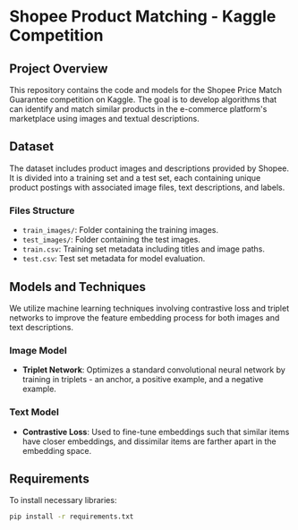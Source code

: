 # Shopee Product Matching - Kaggle Competition

## Project Overview
This repository contains the code and models for the Shopee Price Match Guarantee competition on Kaggle. The goal is to develop algorithms that can identify and match similar products in the e-commerce platform's marketplace using images and textual descriptions.

## Dataset
The dataset includes product images and descriptions provided by Shopee. It is divided into a training set and a test set, each containing unique product postings with associated image files, text descriptions, and labels.

### Files Structure
- `train_images/`: Folder containing the training images.
- `test_images/`: Folder containing the test images.
- `train.csv`: Training set metadata including titles and image paths.
- `test.csv`: Test set metadata for model evaluation.

## Models and Techniques
We utilize machine learning techniques involving contrastive loss and triplet networks to improve the feature embedding process for both images and text descriptions.

### Image Model
- **Triplet Network**: Optimizes a standard convolutional neural network by training in triplets - an anchor, a positive example, and a negative example.

### Text Model
- **Contrastive Loss**: Used to fine-tune embeddings such that similar items have closer embeddings, and dissimilar items are farther apart in the embedding space.

## Requirements
To install necessary libraries:
```bash
pip install -r requirements.txt
